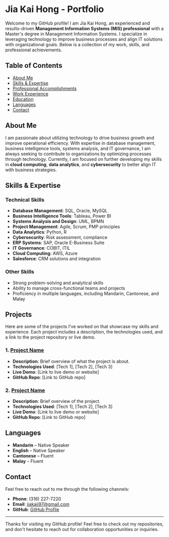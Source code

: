 # Jia Kai Hong - Portfolio

Welcome to my GitHub profile! I am Jia Kai Hong, an experienced and results-driven **Management Information Systems (MIS) professional** with a Master's degree in Management Information Systems. I specialize in leveraging technology to improve business processes and align IT solutions with organizational goals. Below is a collection of my work, skills, and professional achievements.

## Table of Contents

- [About Me](#about-me)
- [Skills & Expertise](#skills--expertise)
- [Professional Accomplishments](#professional-accomplishments)
- [Work Experience](#work-experience)
- [Education](#education)
- [Languages](#languages)
- [Contact](#contact)

## About Me

I am passionate about utilizing technology to drive business growth and improve operational efficiency. With expertise in database management, business intelligence tools, systems analysis, and IT governance, I am always seeking to contribute to organizations by optimizing processes through technology. Currently, I am focused on further developing my skills in **cloud computing**, **data analytics**, and **cybersecurity** to better align IT with business strategies.

## Skills & Expertise

### **Technical Skills**
- **Database Management**: SQL, Oracle, MySQL
- **Business Intelligence Tools**: Tableau, Power BI
- **Systems Analysis and Design**: UML, BPMN
- **Project Management**: Agile, Scrum, PMP principles
- **Data Analytics**: Python, R
- **Cybersecurity**: Risk assessment, compliance
- **ERP Systems**: SAP, Oracle E-Business Suite
- **IT Governance**: COBIT, ITIL
- **Cloud Computing**: AWS, Azure
- **Salesforce**: CRM solutions and integration

### **Other Skills**
- Strong problem-solving and analytical skills
- Ability to manage cross-functional teams and projects
- Proficiency in multiple languages, including Mandarin, Cantonese, and Malay

## Projects

Here are some of the projects I've worked on that showcase my skills and experience. Each project includes a description, the technologies used, and a link to the project repository or live demo.

### 1. [Project Name](link-to-project-repo)
   - **Description**: Brief overview of what the project is about.
   - **Technologies Used**: [Tech 1], [Tech 2], [Tech 3]
   - **Live Demo**: [Link to live demo or website]
   - **GitHub Repo**: [Link to GitHub repo]

### 2. [Project Name](link-to-project-repo)
   - **Description**: Brief overview of the project.
   - **Technologies Used**: [Tech 1], [Tech 2], [Tech 3]
   - **Live Demo**: [Link to live demo or website]
   - **GitHub Repo**: [Link to GitHub repo]

## Languages

- **Mandarin** – Native Speaker
- **English** – Native Speaker
- **Cantonese** – Fluent
- **Malay** – Fluent

## Contact

Feel free to reach out to me through the following channels:

- **Phone**: (316) 227-7220
- **Email**: jiakaii97@gmail.com
- **GitHub**: [GitHub Profile](https://github.com/yourusername)

---

Thanks for visiting my GitHub profile! Feel free to check out my repositories, and don't hesitate to reach out for collaboration opportunities or inquiries.
